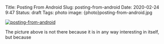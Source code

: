 Title: Posting From Android
Slug: posting-from-android
Date: 2020-02-24 9:47
Status: draft
Tags: photo
image: {photo}posting-from-android.jpg

[![posting-from-android]({photo}posting-from-android.jpg "posting-from-android")]({static}/pic/posting-from-android.jpg)

The picture above is not there because it is
in any way interesting in itself, but because


